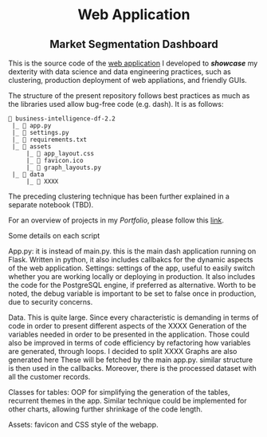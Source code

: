 <h1 align="center"> Web Application </h1>
<h2 align="center"> Market Segmentation Dashboard </h2>

This is the source code of the [web application](https://business-intelligence-davide.herokuapp.com/) I developed to ***showcase*** my dexterity with data science and data engineering practices, such as clustering, production deployment of web appliations, and friendly GUIs.

The structure of the present repository follows best practices as much as the libraries used allow bug-free code (e.g. dash). It is as follows:


```{r test-python, engine='python'}
📁 business-intelligence-df-2.2
 |_ 📃 app.py
 |_ 📃 settings.py
 |_ 📃 requirements.txt
 |_ 📁 assets
     |_	📃 app_layout.css
     |_	📃 favicon.ico
     |_	📃 graph_layouts.py
 |_ 📁 data
     |_	📃 XXXX
```

The preceding clustering technique has been further explained in a separate notebook (TBD).

For an overview of projects in my *Portfolio*, please follow this [link](https://github.com/dafo16ac/df_portfolio).

Some details on each script

App.py: it is instead of main.py. this is the main dash application running on Flask. Written in python, it also includes callbakcs for the dynamic aspects of the web application.
Settings: settings of the app, useful to easily switch whether you are working locally or deploying in production. It also includes the code for the PostgreSQL engine, if preferred as alternative. Worth to be noted, the debug variable is important to be set to false once in production, due to security concerns.

Data. This is quite large. Since every characteristic is demanding in terms of code in order to present different aspects of the XXXX
Generation of the variables needed in order to be presented in the application. Those could also be improved in terms of code efficiency by refactoring how variables are generated, through loops.
I decided to split XXXX
Graphs are also generated here
These will be fetched by the main app.py. similar structure is then used in the callbacks. Moreover, there is the processed dataset with all the customer records.

Classes for tables: OOP for simplifying the generation of the tables, recurrent themes in the app. Similar technique could be implemented for other charts, allowing further shrinkage of the code length. 

Assets: favicon and CSS style of the webapp.
